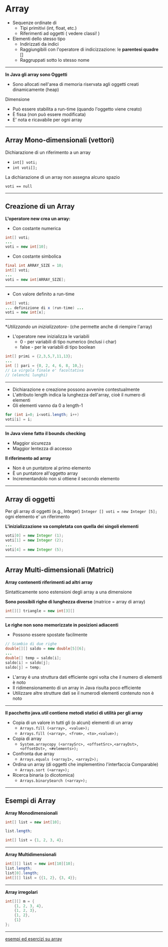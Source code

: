 # Array

* Sequenze ordinate di
  * Tipi primitivi (int, float, etc.)
  * Riferimenti ad oggetti ( vedere classi! )
* Elementi dello stesso tipo
    * Indirizzati da indici
    * Raggiungibili con l'operatore di indicizzazione: le **parentesi quadre** []
    * Raggruppati sotto lo stesso nome

---

**In Java gli array sono Oggetti**
* Sono allocati nell'area di memoria riservata agli oggetti creati dinamicamente (heap)

Dimensione
* Può essere stabilita a run-time (quando l'oggetto viene creato)
* È fissa (non può essere modificata)
* E' nota e ricavabile per ogni array 

---

## Array Mono-dimensionali (vettori)


Dichiarazione di un riferimento a un array

* `int[] voti;`
* `int voti[];`

La dichiarazione di un array non assegna alcuno spazio

`voti == null`

---

## Creazione di un Array

**L'operatore new crea un array:**
* Con costante numerica

```java
int[] voti;
...
voti = new int[10];
```

*  Con costante simbolica
```java
final int ARRAY_SIZE = 10;
int[] voti;
...
voti = new int[ARRAY_SIZE];
```

---


*  Con valore definito a run-time
```java
int[] voti;
... definizione di x (run-time) ...
voti = new int[x];
```

---

**Utilizzando un inizializzatore-*
(che permette anche di riempire l'array)

* L'operatore new inizializza le variabili
  * 0 - per variabili di tipo numerico (inclusi i char)
  * false - per le variabili di tipo boolean


```java
int[] primi = {2,3,5,7,11,13};
...
int [] pari = {0, 2, 4, 6, 8, 10,};
// La virgola finale e' facoltativa
// (elenchi lunghi)
```

---

* Dichiarazione e creazione possono avvenire contestualmente
* L'attributo length indica la lunghezza dell'array, cioè il numero di elementi
* Gli elementi vanno da 0 a length-1

```java
for (int i=0; i<voti.length; i++)
voti[i] = i;
```

---

**In Java viene fatto il bounds checking**

* Maggior sicurezza
* Maggior lentezza di accesso

**Il riferimento ad array**

* Non è un puntatore al primo elemento
* È un puntatore all'oggetto array
* Incrementandolo non si ottiene il secondo elemento

---

## Array di oggetti

Per gli array di oggetti (e.g., Integer) `Integer [] voti = new Integer [5];` ogni elemento e' un riferimento

**L'inizializzazione va completata con quella dei singoli elementi**

```java
voti[0] = new Integer (1);
voti[1] = new Integer (2);
...
voti[4] = new Integer (5);
```

---


## Array Multi-dimensionali (Matrici)

**Array contenenti riferimenti ad altri array**

Sintatticamente sono estensioni degli array a una dimensione

**Sono possibili righe di lunghezza diverse**
(matrice = array di array)


```java
int[][] triangle = new int[3][]
```

---

**Le righe non sono memorizzate in posizioni adiacenti**

* Possono essere spostate facilmente

```java
// Scambio di due righe
double[][] saldo = new double[5][6];
...
double[] temp = saldo[i];
saldo[i] = saldo[j];
saldo[j] = temp;
```


* L'array è una struttura dati efficiente ogni volta che il numero di elementi è noto
* Il ridimensionamento di un array in Java risulta poco efficiente
* Utilizzare altre strutture dati se il numerodi elementi contenuto non è noto

---

**Il pacchetto java.util contiene metodi statici di utilità per gli array**

* Copia di un valore in tutti gli (o alcuni) elementi di un array
    * `Arrays.fill (<array>, <value>);`
    * `Arrays.fill (<array>, <from>, <to>,<value>);`
* Copia di array
    * `System.arraycopy (<arraySrc>, <offsetSrc>,<arrayDst>, <offsetDst>, <#elements>);`
* Confronta due array
    * `Arrays.equals (<array1>, <array2>);`
* Ordina un array (di oggetti che implementino l'interfaccia Comparable)
    * `Arrays.sort (<array>);`
* Ricerca binaria (o dicotomica)
    * `Arrays.binarySearch (<array>);`

---

## Esempi di Array

**Array Monodimensionali**

```java
int[] list = new int[10];

list.length;

int[] list = {1, 2, 3, 4};

```

---

**Array Multidimensionali**

```java
int[][] list = new int[10][10];
list.length;
list[0].length;
int[][] list = {{1, 2}, {3, 4}};

```

---

**Array irregolari**

```java
int[][] m = {
    {1, 2, 3, 4},
    {1, 2, 3},
    {1, 2},
    {1}
};

```

---

[esempi ed esercizi su array](https://gist.github.com/maboglia/112d52611f8fa02c1772e0b48405fc72)
